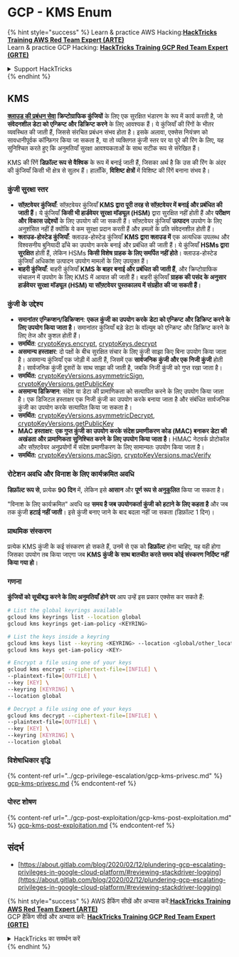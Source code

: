 # GCP - KMS Enum

{% hint style="success" %}
Learn & practice AWS Hacking:<img src="../../../.gitbook/assets/image (1).png" alt="" data-size="line">[**HackTricks Training AWS Red Team Expert (ARTE)**](https://training.hacktricks.xyz/courses/arte)<img src="../../../.gitbook/assets/image (1).png" alt="" data-size="line">\
Learn & practice GCP Hacking: <img src="../../../.gitbook/assets/image (2).png" alt="" data-size="line">[**HackTricks Training GCP Red Team Expert (GRTE)**<img src="../../../.gitbook/assets/image (2).png" alt="" data-size="line">](https://training.hacktricks.xyz/courses/grte)

<details>

<summary>Support HackTricks</summary>

* Check the [**subscription plans**](https://github.com/sponsors/carlospolop)!
* **Join the** 💬 [**Discord group**](https://discord.gg/hRep4RUj7f) or the [**telegram group**](https://t.me/peass) or **follow** us on **Twitter** 🐦 [**@hacktricks\_live**](https://twitter.com/hacktricks\_live)**.**
* **Share hacking tricks by submitting PRs to the** [**HackTricks**](https://github.com/carlospolop/hacktricks) and [**HackTricks Cloud**](https://github.com/carlospolop/hacktricks-cloud) github repos.

</details>
{% endhint %}

## KMS

[**क्लाउड की प्रबंधन सेवा**](https://cloud.google.com/kms/docs/) **क्रिप्टोग्राफिक कुंजियों** के लिए एक सुरक्षित भंडारण के रूप में कार्य करती है, जो **संवेदनशील डेटा को एन्क्रिप्ट और डिक्रिप्ट करने** के लिए आवश्यक हैं। ये कुंजियाँ की रिंगों के भीतर व्यवस्थित की जाती हैं, जिससे संरचित प्रबंधन संभव होता है। इसके अलावा, एक्सेस नियंत्रण को सावधानीपूर्वक कॉन्फ़िगर किया जा सकता है, या तो व्यक्तिगत कुंजी स्तर पर या पूरे की रिंग के लिए, यह सुनिश्चित करते हुए कि अनुमतियाँ सुरक्षा आवश्यकताओं के साथ सटीक रूप से संरेखित हैं।

KMS की रिंगें **डिफ़ॉल्ट रूप से वैश्विक** के रूप में बनाई जाती हैं, जिसका अर्थ है कि उस की रिंग के अंदर की कुंजियाँ किसी भी क्षेत्र से सुलभ हैं। हालाँकि, **विशिष्ट क्षेत्रों** में विशिष्ट की रिंगें बनाना संभव है।

### कुंजी सुरक्षा स्तर

* **सॉफ़्टवेयर कुंजियाँ**: सॉफ़्टवेयर कुंजियाँ **KMS द्वारा पूरी तरह से सॉफ़्टवेयर में बनाई और प्रबंधित की जाती हैं**। ये कुंजियाँ **किसी भी हार्डवेयर सुरक्षा मॉड्यूल (HSM)** द्वारा सुरक्षित नहीं होती हैं और **परीक्षण और विकास उद्देश्यों** के लिए उपयोग की जा सकती हैं। सॉफ़्टवेयर कुंजियाँ **उत्पादन** उपयोग के लिए अनुशंसित नहीं हैं क्योंकि ये कम सुरक्षा प्रदान करती हैं और हमलों के प्रति संवेदनशील होती हैं।
* **क्लाउड-होस्टेड कुंजियाँ**: क्लाउड-होस्टेड कुंजियाँ **KMS द्वारा क्लाउड में** एक अत्यधिक उपलब्ध और विश्वसनीय बुनियादी ढाँचे का उपयोग करके बनाई और प्रबंधित की जाती हैं। ये कुंजियाँ **HSMs द्वारा सुरक्षित** होती हैं, लेकिन HSMs **किसी विशेष ग्राहक के लिए समर्पित नहीं होते**। क्लाउड-होस्टेड कुंजियाँ अधिकांश उत्पादन उपयोग मामलों के लिए उपयुक्त हैं।
* **बाहरी कुंजियाँ**: बाहरी कुंजियाँ **KMS के बाहर बनाई और प्रबंधित की जाती हैं**, और क्रिप्टोग्राफिक संचालन में उपयोग के लिए KMS में आयात की जाती हैं। बाहरी कुंजियाँ **ग्राहक की पसंद के अनुसार हार्डवेयर सुरक्षा मॉड्यूल (HSM) या सॉफ़्टवेयर पुस्तकालय में संग्रहीत की जा सकती हैं**।

### कुंजी के उद्देश्य

* **समानांतर एन्क्रिप्शन/डिक्रिप्शन**: **एकल कुंजी का उपयोग करके डेटा को एन्क्रिप्ट और डिक्रिप्ट करने के लिए उपयोग किया जाता है**। समानांतर कुंजियाँ बड़े डेटा के वॉल्यूम को एन्क्रिप्ट और डिक्रिप्ट करने के लिए तेज और कुशल होती हैं।
* **समर्थित**: [cryptoKeys.encrypt](https://cloud.google.com/kms/docs/reference/rest/v1/projects.locations.keyRings.cryptoKeys/encrypt), [cryptoKeys.decrypt](https://cloud.google.com/kms/docs/reference/rest/v1/projects.locations.keyRings.cryptoKeys/decrypt)
* **असमान्य हस्ताक्षर**: दो पक्षों के बीच सुरक्षित संचार के लिए कुंजी साझा किए बिना उपयोग किया जाता है। असमान्य कुंजियाँ एक जोड़ी में आती हैं, जिसमें एक **सार्वजनिक कुंजी और एक निजी कुंजी** होती है। सार्वजनिक कुंजी दूसरों के साथ साझा की जाती है, जबकि निजी कुंजी को गुप्त रखा जाता है।
* **समर्थित:** [cryptoKeyVersions.asymmetricSign](https://cloud.google.com/kms/docs/reference/rest/v1/projects.locations.keyRings.cryptoKeys.cryptoKeyVersions/asymmetricSign), [cryptoKeyVersions.getPublicKey](https://cloud.google.com/kms/docs/reference/rest/v1/projects.locations.keyRings.cryptoKeys.cryptoKeyVersions/getPublicKey)
* **असमान्य डिक्रिप्शन**: संदेश या डेटा की प्रामाणिकता को सत्यापित करने के लिए उपयोग किया जाता है। एक डिजिटल हस्ताक्षर एक निजी कुंजी का उपयोग करके बनाया जाता है और संबंधित सार्वजनिक कुंजी का उपयोग करके सत्यापित किया जा सकता है।
* **समर्थित:** [cryptoKeyVersions.asymmetricDecrypt](https://cloud.google.com/kms/docs/reference/rest/v1/projects.locations.keyRings.cryptoKeys.cryptoKeyVersions/asymmetricDecrypt), [cryptoKeyVersions.getPublicKey](https://cloud.google.com/kms/docs/reference/rest/v1/projects.locations.keyRings.cryptoKeys.cryptoKeyVersions/getPublicKey)
* **MAC हस्ताक्षर**: **एक गुप्त कुंजी का उपयोग करके संदेश प्रमाणीकरण कोड (MAC) बनाकर डेटा की अखंडता और प्रामाणिकता सुनिश्चित करने के लिए उपयोग किया जाता है**। HMAC नेटवर्क प्रोटोकॉल और सॉफ़्टवेयर अनुप्रयोगों में संदेश प्रमाणीकरण के लिए सामान्यतः उपयोग किया जाता है।
* **समर्थित:** [cryptoKeyVersions.macSign](https://cloud.google.com/kms/docs/reference/rest/v1/projects.locations.keyRings.cryptoKeys.cryptoKeyVersions/macSign), [cryptoKeyVersions.macVerify](https://cloud.google.com/kms/docs/reference/rest/v1/projects.locations.keyRings.cryptoKeys.cryptoKeyVersions/macVerify)

### रोटेशन अवधि और विनाश के लिए कार्यक्रमित अवधि

**डिफ़ॉल्ट रूप से**, प्रत्येक **90 दिन** में, लेकिन इसे **आसान** और **पूर्ण रूप से अनुकूलित** किया जा सकता है।

"विनाश के लिए कार्यक्रमित" अवधि वह **समय है जब उपयोगकर्ता कुंजी को हटाने के लिए कहता है** और जब तक कुंजी **हटाई नहीं जाती**। इसे कुंजी बनाए जाने के बाद बदला नहीं जा सकता (डिफ़ॉल्ट 1 दिन)।

### प्राथमिक संस्करण

प्रत्येक KMS कुंजी के कई संस्करण हो सकते हैं, उनमें से एक को **डिफ़ॉल्ट** होना चाहिए, यह वही होगा जिसका उपयोग तब किया जाएगा जब **KMS कुंजी के साथ बातचीत करते समय कोई संस्करण निर्दिष्ट नहीं किया गया हो**।

### गणना

**कुंजियों को सूचीबद्ध करने के लिए अनुमतियाँ होने पर** आप उन्हें इस प्रकार एक्सेस कर सकते हैं:
```bash
# List the global keyrings available
gcloud kms keyrings list --location global
gcloud kms keyrings get-iam-policy <KEYRING>

# List the keys inside a keyring
gcloud kms keys list --keyring <KEYRING> --location <global/other_locations>
gcloud kms keys get-iam-policy <KEY>

# Encrypt a file using one of your keys
gcloud kms encrypt --ciphertext-file=[INFILE] \
--plaintext-file=[OUTFILE] \
--key [KEY] \
--keyring [KEYRING] \
--location global

# Decrypt a file using one of your keys
gcloud kms decrypt --ciphertext-file=[INFILE] \
--plaintext-file=[OUTFILE] \
--key [KEY] \
--keyring [KEYRING] \
--location global
```
### विशेषाधिकार वृद्धि

{% content-ref url="../gcp-privilege-escalation/gcp-kms-privesc.md" %}
[gcp-kms-privesc.md](../gcp-privilege-escalation/gcp-kms-privesc.md)
{% endcontent-ref %}

### पोस्ट शोषण

{% content-ref url="../gcp-post-exploitation/gcp-kms-post-exploitation.md" %}
[gcp-kms-post-exploitation.md](../gcp-post-exploitation/gcp-kms-post-exploitation.md)
{% endcontent-ref %}

## संदर्भ

* [https://about.gitlab.com/blog/2020/02/12/plundering-gcp-escalating-privileges-in-google-cloud-platform/#reviewing-stackdriver-logging](https://about.gitlab.com/blog/2020/02/12/plundering-gcp-escalating-privileges-in-google-cloud-platform/#reviewing-stackdriver-logging)

{% hint style="success" %}
AWS हैकिंग सीखें और अभ्यास करें:<img src="../../../.gitbook/assets/image (1).png" alt="" data-size="line">[**HackTricks Training AWS Red Team Expert (ARTE)**](https://training.hacktricks.xyz/courses/arte)<img src="../../../.gitbook/assets/image (1).png" alt="" data-size="line">\
GCP हैकिंग सीखें और अभ्यास करें: <img src="../../../.gitbook/assets/image (2).png" alt="" data-size="line">[**HackTricks Training GCP Red Team Expert (GRTE)**<img src="../../../.gitbook/assets/image (2).png" alt="" data-size="line">](https://training.hacktricks.xyz/courses/grte)

<details>

<summary>HackTricks का समर्थन करें</summary>

* [**सदस्यता योजनाएँ**](https://github.com/sponsors/carlospolop) देखें!
* **हमारे** 💬 [**Discord समूह**](https://discord.gg/hRep4RUj7f) या [**telegram समूह**](https://t.me/peass) में शामिल हों या **Twitter** 🐦 पर हमें **फॉलो करें** [**@hacktricks\_live**](https://twitter.com/hacktricks\_live)**.**
* **हैकिंग ट्रिक्स साझा करें और** [**HackTricks**](https://github.com/carlospolop/hacktricks) और [**HackTricks Cloud**](https://github.com/carlospolop/hacktricks-cloud) गिटहब रिपोजिटरी में PR सबमिट करें।

</details>
{% endhint %}
